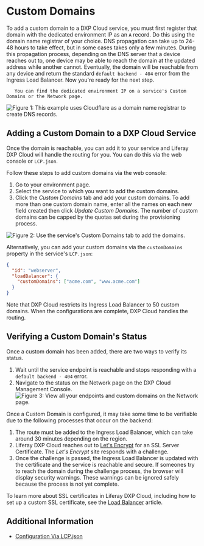 # Custom Domains

To add a custom domain to a DXP Cloud service, you must first register that 
domain with the dedicated environment IP as an `A` record. Do this using the 
domain name registrar of your choice. DNS propagation can take up to 24-48 hours 
to take effect, but in some cases takes only a few minutes. During this 
propagation process, depending on the DNS server that a device reaches out to, 
one device may be able to reach the domain at the updated address while another 
cannot. Eventually, the domain will be reachable from any device and return the 
standard `default backend - 404` error from the Ingress Load Balancer. Now 
you're ready for the next step. 

```note::
   You can find the dedicated environment IP on a service's Custom Domains or the Network page.
```

![Figure 1: This example uses Cloudflare as a domain name registrar to create DNS records.](./custom-domains/images/01.png)

## Adding a Custom Domain to a DXP Cloud Service

Once the domain is reachable, you can add it to your service and Liferay DXP 
Cloud will handle the routing for you. You can do this via the web console or 
`LCP.json`. 

Follow these steps to add custom domains via the web console: 

1. Go to your environment page. 
1. Select the service to which you want to add the custom domains. 
1. Click the *Custom Domains* tab and add your custom domains. To add more than 
    one custom domain name, enter all the names on each new field created then 
    click *Update Custom Domains*. The number of custom domains can be capped by 
    the quotas set during the provisioning process. 

![Figure 2: Use the service's Custom Domains tab to add the domains.](./custom-domains/images/02.png)

Alternatively, you can add your custom domains via the `customDomains` property 
in the service's `LCP.json`: 

```json
{
  "id": "webserver",
  "loadBalancer": {
    "customDomains": ["acme.com", "www.acme.com"]
  }
}
```

Note that DXP Cloud restricts its Ingress Load Balancer to 50 custom domains. 
When the configurations are complete, DXP Cloud handles the routing. 

## Verifying a Custom Domain's Status

Once a custom domain has been added, there are two ways to verify its status.

1. Wait until the service endpoint is reachable and stops responding with a `default backend - 404` error.
1. Navigate to the status on the Network page on the DXP Cloud Management Console.
  ![Figure 3: View all your endpoints and custom domains on the Network page.](./custom-domains/images/03.png)

Once a Custom Domain is configured, it may take some time to be verifiable due to the following processes that occur on the backend:

1. The route must be added to the Ingress Load Balancer, which can take around 30 minutes depending on the region.
1. Liferay DXP Cloud reaches out to [Let's Encrypt](https://letsencrypt.org/) for an SSL Server Certificate. The _Let's Encrypt_ site responds with a challenge.
1. Once the challenge is passed, the Ingress Load Balancer is updated with the certificate and the service is reachable and secure. If someones try to reach the domain during the challenge process, the browser will display security warnings. These warnings can be ignored safely because the process is not yet complete.

To learn more about SSL certificates in Liferay DXP Cloud, including how to set up a custom SSL certificate, see the [Load Balancer](./load-balancer.md) article.

## Additional Information

* [Configuration Via LCP.json](../../reference/configuration-via-lcp-json.md)
